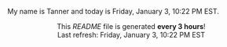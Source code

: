 My name is Tanner and today is Friday, January 3, 10:22 PM EST.

<p align="center">This <i>README</i> file is generated <b>every 3 hours</b>!</br>Last refresh: Friday, January 3, 10:22 PM EST<br /></p>
